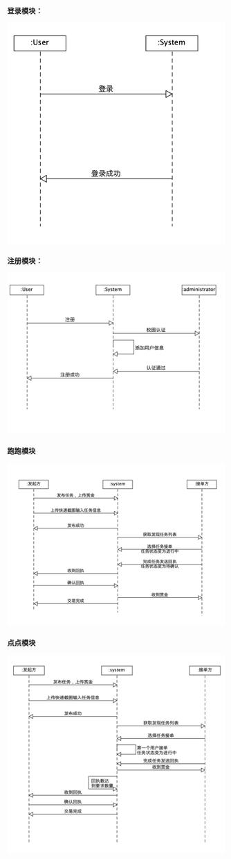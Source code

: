 ### 登录模块：

![功能模型(登录)](功能模型(登录).png)

### 注册模块：

![功能模型(注册)](功能模型(注册).png)

### 跑跑模块

![功能模型(跑跑)](功能模型(跑跑).png)

### 点点模块

![功能模型(点点)](功能模型(点点).png)